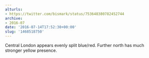 ```yaml
---
alturls:
- https://twitter.com/bismark/status/753648380782452744
archive:
- 2016-07
date: '2016-07-14T17:52:30+00:00'
slug: '1468518750'
---
```


Central London appears evenly split blue/red. Further north has much stronger yellow presence.

